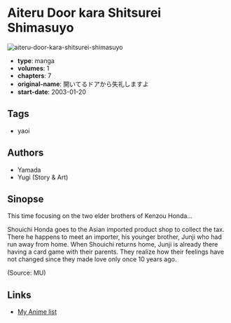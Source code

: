 # Aiteru Door kara Shitsurei Shimasuyo

![aiteru-door-kara-shitsurei-shimasuyo](https://cdn.myanimelist.net/images/manga/2/33046.jpg)

-   **type**: manga
-   **volumes**: 1
-   **chapters**: 7
-   **original-name**: 開いてるドアから失礼しますよ
-   **start-date**: 2003-01-20

## Tags

-   yaoi

## Authors

-   Yamada
-   Yugi (Story & Art)

## Sinopse

This time focusing on the two elder brothers of Kenzou Honda...

Shouichi Honda goes to the Asian imported product shop to collect the tax. There he happens to meet an importer, his younger brother, Junji who had run away from home. When Shouichi returns home, Junji is already there having a card game with their parents. They realize how their feelings have not changed since they made love only once 10 years ago.

(Source: MU)

## Links

-   [My Anime list](https://myanimelist.net/manga/235/Aiteru_Door_kara_Shitsurei_Shimasuyo)
